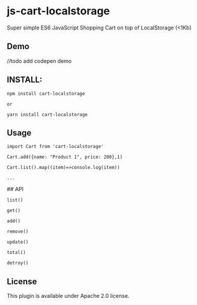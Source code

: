 # js-cart-localstorage
Super simple ES6 JavaScript Shopping Cart on top of LocalStorage (&lt;1Kb)

## Demo 

//todo add codepen demo


## INSTALL: 

``` 
npm install cart-localstorage

or 

yarn install cart-localstorage

```

## Usage

``` 
import Cart from 'cart-localstorage' 

Cart.add({name: "Product 1", price: 200},1)

Cart.list().map((item)=>console.log(item))

...
```

## API 

``` 
list()

get()

add()

remove()

update()

total()

detroy()

```



## License

This plugin is available under Apache 2.0 license.